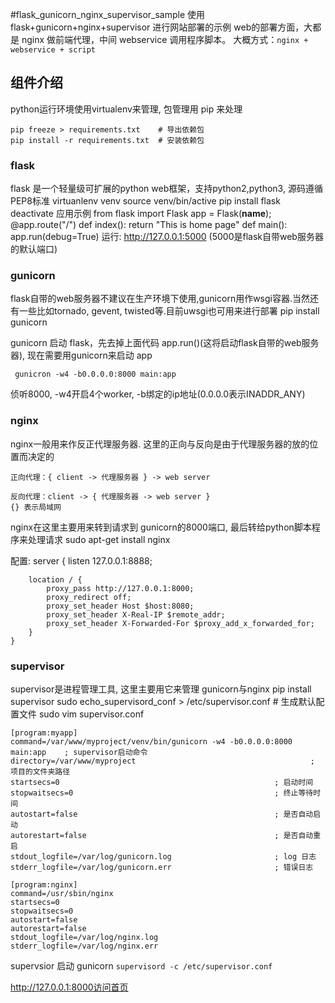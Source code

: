 #flask_gunicorn_nginx_supervisor_sample
使用 flask+gunicorn+nginx+supervisor 进行网站部署的示例
web的部署方面，大都是 nginx 做前端代理，中间 webservice 调用程序脚本。
大概方式：`nginx + webservice + script`


## 组件介绍
python运行环境使用virtualenv来管理, 包管理用 pip 来处理

    pip freeze > requirements.txt    # 导出依赖包
    pip install -r requirements.txt  # 安装依赖包

### flask
flask 是一个轻量级可扩展的python web框架，支持python2,python3, 源码遵循PEP8标准
    virtuanlenv venv
    source venv/bin/active
    pip install flask
    deactivate
应用示例
    from flask import Flask
    app = Flask(__name__);
    @app.route("/")
    def index():
        return "This is home page"
    def main():
        app.run(debug=True)
运行:
    http://127.0.0.1:5000 (5000是flask自带web服务器的默认端口)

### gunicorn
flask自带的web服务器不建议在生产环境下使用,gunicorn用作wsgi容器.当然还有一些比如tornado, gevent, twisted等.目前uwsgi也可用来进行部署
    pip install gunicorn

gunicorn 启动 flask，先去掉上面代码 app.run()(这将启动flask自带的web服务器), 现在需要用gunicorn来启动 app

     gunicron -w4 -b0.0.0.0:8000 main:app

侦听8000, -w4开启4个worker, -b绑定的ip地址(0.0.0.0表示INADDR_ANY)
 

### nginx
nginx一般用来作反正代理服务器. 这里的正向与反向是由于代理服务器的放的位置而决定的

    正向代理：{ client -> 代理服务器 } -> web server

    反向代理：client -> { 代理服务器 -> web server } 
    {} 表示局域网
nginx在这里主要用来转到请求到 gunicorn的8000端口, 最后转给python脚本程序来处理请求
    sudo apt-get install nginx

配置:
    server {
        listen 127.0.0.1:8888;

        location / {
            proxy_pass http://127.0.0.1:8000;
            proxy_redirect off;
            proxy_set_header Host $host:8080;
            proxy_set_header X-Real-IP $remote_addr;
            proxy_set_header X-Forwarded-For $proxy_add_x_forwarded_for;
        }
    }


### supervisor
supervisor是进程管理工具, 这里主要用它来管理 gunicorn与nginx
    pip install supervisor
    sudo echo_supervisord_conf > /etc/supervisor.conf   # 生成默认配置文件
    sudo vim supervisor.conf                       

    [program:myapp]
    command=/var/www/myproject/venv/bin/gunicorn -w4 -b0.0.0.0:8000 main:app    ; supervisor启动命令
    directory=/var/www/myproject                                       ; 项目的文件夹路径
    startsecs=0                                                ; 启动时间
    stopwaitsecs=0                                             ; 终止等待时间
    autostart=false                                            ; 是否自动启动
    autorestart=false                                          ; 是否自动重启
    stdout_logfile=/var/log/gunicorn.log                       ; log 日志
    stderr_logfile=/var/log/gunicorn.err                       ; 错误日志

    [program:nginx]
    command=/usr/sbin/nginx
    startsecs=0
    stopwaitsecs=0
    autostart=false
    autorestart=false
    stdout_logfile=/var/log/nginx.log
    stderr_logfile=/var/log/nginx.err   


supervsior 启动 gunicorn
    `supervisord -c /etc/supervisor.conf `

http://127.0.0.1:8000访问首页

